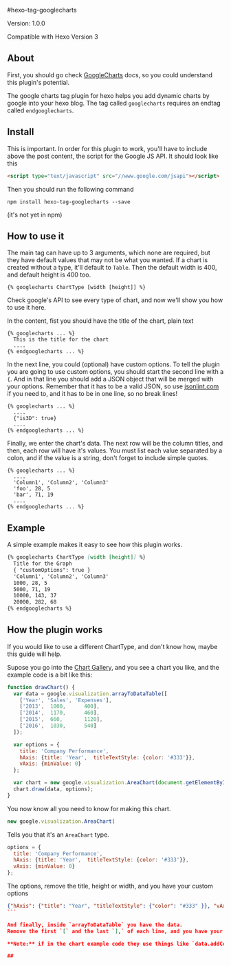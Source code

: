 #hexo-tag-googlecharts

Version: 1.0.0

Compatible with Hexo Version 3

## About

First, you should go check [GoogleCharts](https://google-developers.appspot.com/chart/interactive/docs/) docs, so you could understand this plugin's potential.

The google charts tag plugin for hexo  helps you add dynamic charts by google into your hexo blog. The tag called `googlecharts` requires an endtag called `endgooglecharts`.

## Install

This is important. In order for this plugin to work, you'll have to include above the post content, the script for the Google JS API.
It should look like this

```html
<script type="text/javascript" src="//www.google.com/jsapi"></script>
```

Then you should run the following command
```
npm install hexo-tag-googlecharts --save
```

(it's not yet in npm)

## How to use it

The main tag can have up to 3 arguments, which none are required, but they have default values that may not be what you wanted.
If a chart is created without a type, it'll default to `Table`. Then the default width is 400, and default height is 400 too.

```
{% googlecharts ChartType [width [height]] %}
```

Check google's API to see every type of chart, and now we'll show you how to use it here.

In the content, fist you should have the title of the chart, plain text

```
{% googlecharts ... %}
  This is the title for the chart
  ....
{% endgooglecharts ... %}
```


In the next line, you could (optional) have custom options. To tell the plugin you are going to use custom options, you should start the second line with a `{`. And in that line you should add a JSON object that will be merged with your options. 
Remember that it has to be a valid JSON, so use [jsonlint.com](http://jsonlint.com/) if you need to, and it has to be in one line, so no break lines!

```
{% googlecharts ... %}
  ....
  {"is3D": true}
  ....
{% endgooglecharts ... %}
```

Finally, we enter the chart's data. The next row will be the column titles, and then, each row will have it's values. You must list each value separated by a colon, and if the value is a string, don't forget to include simple quotes.

```
{% googlecharts ... %}
  ....
  'Column1', 'Column2', 'Column3'
  'foo', 28, 5
  'bar', 71, 19
  ....
{% endgooglecharts ... %}
```

## Example

A simple example makes it easy to see how this plugin works.

```md
{% googlecharts ChartType [width [height]] %}
  Title for the Graph
  { "customOptions": true }
  'Column1', 'Column2', 'Column3'
  1000, 28, 5
  5000, 71, 19
  10000, 143, 37
  20000, 282, 68
{% endgooglecharts %}
```

## How the plugin works

If you would like to use a different ChartType, and don't know how, maybe this guide will help.

Supose you go into the [Chart Gallery](https://google-developers.appspot.com/chart/interactive/docs/gallery), and you see a chart you like, and the example code is a bit like this:

```js
function drawChart() {
  var data = google.visualization.arrayToDataTable([
    ['Year', 'Sales', 'Expenses'],
    ['2013',  1000,      400],
    ['2014',  1170,      460],
    ['2015',  660,       1120],
    ['2016',  1030,      540]
  ]);

  var options = {
    title: 'Company Performance',
    hAxis: {title: 'Year',  titleTextStyle: {color: '#333'}},
    vAxis: {minValue: 0}
  };

  var chart = new google.visualization.AreaChart(document.getElementById('chart_div'));
  chart.draw(data, options);
}
```

You now know all you need to know for making this chart.

```js
new google.visualization.AreaChart(
```
Tells you that it's an `AreaChart` type.

```js
options = {
  title: 'Company Performance',
  hAxis: {title: 'Year',  titleTextStyle: {color: '#333'}},
  vAxis: {minValue: 0}
};
```
The options, remove the title, height or width, and you have your custom options

````json
{"hAxis": {"title": "Year", "titleTextStyle": {"color": "#333" }}, "vAxis": { "minValue": 0}}
```

And finally, inside `arrayToDataTable` you have the data.
Remove the first `[` and the last `],` of each line, and you have your data.

**Note:** if in the chart example code they use things like `data.addColumn('string', 'Something')`, ignore them, and add the columns the way it's explained in this document. If it doesn't work, you can always inspect the generated Javascript, and see if that's the data you wanted.

## 







